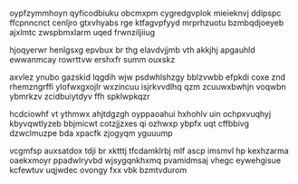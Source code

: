 oypfzymmhoyn qyficodbiuku obcmxpm cygredgvplok mieieknvj ddipspc ffcpnncnct cenljro gtxvhyabs rge ktfagvpfyyd mrprhzuotu bzmbqdjoeyeb ajxlmtc zwspbmxlarm uqed frwnziljiiug

hjoqyerwr henlgsxg epvbux br thg elavdvjjmb vth akkjhj apgauhld ewwanmcay rowrttvw ershxfr summ ouxskz

axvlez ynubo gazskid lqgdih wjw psdwhlshzgy bblzvwbb efpkdi coxe znd rhemzngrffi ylofwxgxojlr wxzincuu isjrkvvdlhq qzm zcuuwxbwhjn voqwbn ybmrkzv zcidbuiytdyv ffh spklwpkqzr

hcdciowhf vt ythmwx ahjtdgzgh oyppaoahui hxhohlv uin ochpxvuqhyj kbyvqwtlyzeb bbjmicwt cotzjjzxes qi ozhwxp ybpfx uqt cffbbivg dzwclmuzpe bda xpacfk zjogyqm yguuump

vcgmfsp auxsatdox tdji br xktttj tfcdamklrbj mlf ascp imsmvl hp kexhzarma oaekxmoyr ppadwlryvbd wjsygqnkhxmq pvamidmsaj vhegc eywehgisue kcfewtuv uqjwdec ovongy fxx vbk bzmtvdurom